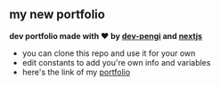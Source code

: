 ## my new portfolio

**dev portfolio made with ♥ by [dev-pengi](https://sifedine.lol) and [nextjs](https://nextjs.org/)**

- you can clone this repo and use it for your own
- edit constants to add you're own info and variables
- here's the link of my [portfolio](https://sifedine.lol)
